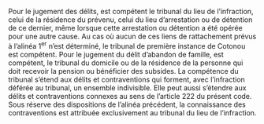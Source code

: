 Pour le jugement des délits, est compétent le tribunal du lieu de l’infraction, celui de la résidence du prévenu, celui du lieu d’arrestation ou de détention de ce dernier, même lorsque cette arrestation ou détention a été opérée pour une autre cause.
Au cas où aucun de ces liens de rattachement prévus à l’alinéa 1<sup>er</sup> n’est déterminé, le tribunal de première instance de Cotonou est compétent.
Pour le jugement du délit d’abandon de famille, est compétent, le tribunal du domicile ou de la résidence de la personne qui doit recevoir la pension ou bénéficier des subsides.
La compétence du tribunal s’étend aux délits et contraventions qui forment, avec l’infraction déférée au tribunal, un ensemble indivisible. Elle peut aussi s’étendre aux délits et contraventions connexes au sens de l’article 222 du présent code.
Sous réserve des dispositions de l’alinéa précédent, la connaissance des contraventions est attribuée exclusivement au tribunal du lieu de l’infraction.